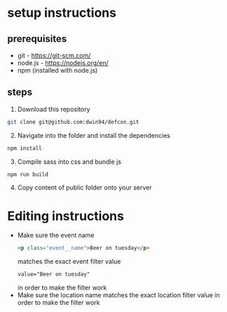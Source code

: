 # setup instructions

## prerequisites

-   git - https://git-scm.com/
-   node.js - https://nodejs.org/en/
-   npm (installed with node.js)

## steps

1. Download this repository

```bash
git clone git@github.com:dwin94/defcon.git
```

2. Navigate into the folder and install the dependencies

```bash
npm install
```

3. Compile sass into css and bundle js

```bash
npm run build
```

4. Copy content of public folder onto your server

# Editing instructions

-   Make sure the event name
    ```html
    <p class="event__name">Beer on tuesday</p>
    ```
    matches the exact event filter value
    ```html
    value="Beer on tuesday"
    ```
    in order to make the filter work
-   Make sure the location name matches the exact location filter value in order to make the filter work
